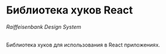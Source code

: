# Библиотека хуков React
###### Raiffeisenbank Design System

Библиотека хуков для использования в React приложениях.
